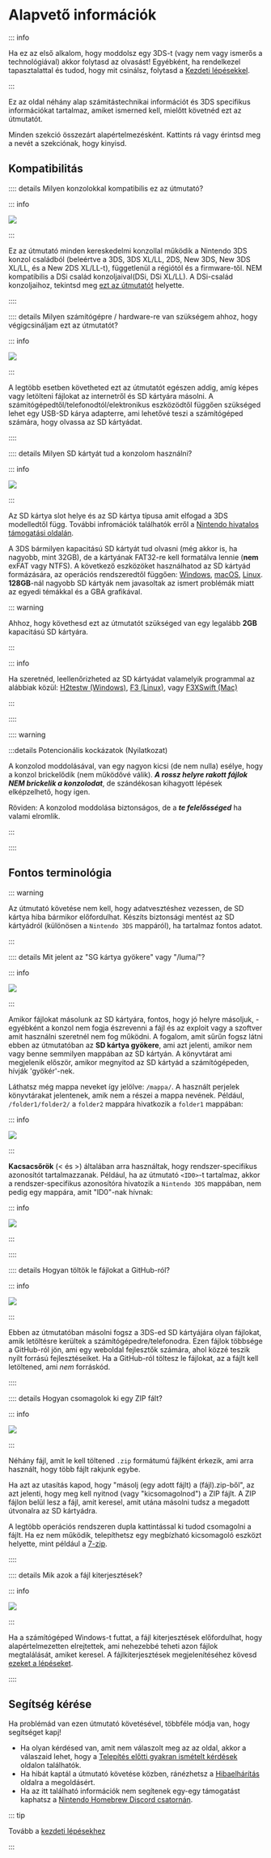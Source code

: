 # Alapvető információk

::: info

Ha ez az első alkalom, hogy moddolsz egy 3DS-t (vagy nem vagy ismerős a technológiával) akkor folytasd az olvasást! Egyébként, ha rendelkezel tapasztalattal és tudod, hogy mit csinálsz, folytasd a [Kezdeti lépésekkel](get-started).

:::

Ez az oldal néhány alap számitástechnikai információt és 3DS specifikus információkat tartalmaz, amiket ismerned kell, mielőtt követnéd ezt az útmutatót.

Minden szekció összezárt alapértelmezésként. Kattints rá vagy érintsd meg a nevét a szekciónak, hogy kinyisd.

## Kompatibilitás

:::: details Milyen konzolokkal kompatibilis ez az útmutató?

::: info

![](/images/screenshots/onboarding/compatible.png)

:::

Ez az útmutató minden kereskedelmi konzollal működik a Nintendo 3DS konzol családból (beleértve a 3DS, 3DS XL/LL, 2DS, New 3DS, New 3DS XL/LL, és a New 2DS XL/LL-t), függetlenül a régiótól és a firmware-től. NEM kompatibilis a DSi család konzoljaival(DSi, DSi XL/LL). A DSi-család konzoljaihoz, tekintsd meg [ezt az útmutatót](https://dsi.cfw.guide) helyette.

::::

:::: details Milyen számítógépre / hardware-re van szükségem ahhoz, hogy végigcsináljam ezt az útmutatót?

::: info

![](/images/screenshots/onboarding/os.jpg)

:::

A legtöbb esetben követheted ezt az útmutatót egészen addig, amíg képes vagy letölteni fájlokat az internetről és SD kártyára másolni. A számitógépedtől/telefonodtól/elektronikus eszközödtől függően szükséged lehet egy USB-SD kárya adapterre, ami lehetővé teszi a számítógéped számára, hogy olvassa az SD kártyádat.

::::

:::: details Milyen SD kártyát tud a konzolom használni?

::: info

![](/images/screenshots/onboarding/sdcard.jpg)

:::

Az SD kártya slot helye és az SD kártya típusa amit elfogad a 3DS modelledtől függ. További infromációk találhatók erről a [Nintendo hivatalos támogatási oldalán](https://en-americas-support.nintendo.com/app/answers/detail/a_id/271/~/how-to-insert-an-sd-card-or-microsd-card).

A 3DS bármilyen kapacitású SD kártyát tud olvasni (még akkor is, ha nagyobb, mint 32GB), de a kártyának FAT32-re kell formatálva lennie (**nem** exFAT vagy NTFS). A következő eszközöket használhatod az SD kártyád formázására, az operációs rendszeredtől függően: [Windows](formatting-sd-\(windows\)), [macOS](formatting-sd-\(mac\)), [Linux](formatting-sd-\(linux\)). **128GB**-nál nagyobb SD kártyák nem javasoltak az ismert problémák miatt az egyedi témákkal és a GBA grafikával.

::: warning

Ahhoz, hogy követhesd ezt az útmutatót szükséged van egy legalább **2GB** kapacitású SD kártyára.

:::

::: info

Ha szeretnéd, leellenőrizheted az SD kártyádat valamelyik programmal az alábbiak közül: [H2testw (Windows)](h2testw-\(windows\)), [F3 (Linux)](f3-\(linux\)), vagy [F3XSwift (Mac)](f3xswift-\(mac\))

:::

::::

:::: warning

:::details Potencionális kockázatok (Nyilatkozat)

A konzolod moddolásával, van egy nagyon kicsi (de nem nulla) esélye, hogy a konzol brickelődik (nem működővé válik). _**A rossz helyre rakott fájlok NEM brickelik a konzolodat**_, de szándékosan kihagyott lépések elképzelhető, hogy igen.

Röviden: A konzolod moddolása biztonságos, de a _**te felelősséged**_ ha valami elromlik.

:::

::::

## Fontos terminológia

::: warning

Az útmutató követése nem kell, hogy adatvesztéshez vezessen, de SD kártya hiba bármikor előfordulhat. Készíts biztonsági mentést az SD kártyádról (különösen a `Nintendo 3DS` mappáról), ha tartalmaz fontos adatot.

:::

:::: details Mit jelent az "SG kártya gyökere" vagy "/luma/"?

::: info

![](/images/screenshots/onboarding/sdroot.png)

:::

Amikor fájlokat másolunk az SD kártyára, fontos, hogy jó helyre másoljuk, - egyébként a konzol nem fogja észrevenni a fájl és az exploit vagy a szoftver amit használni szeretnél nem fog működni. A fogalom, amit sűrűn fogsz látni ebben az útmutatóban az **SD kártya gyökere**, ami azt jelenti, amikor nem vagy benne semmilyen mappában az SD kártyán. A könyvtárat ami megjelenik először, amikor megnyitod az SD kártyád a számítógépeden, hívják 'gyökér'-nek.

Láthatsz még mappa neveket így jelölve: `/mappa/`. A használt perjelek könyvtárakat jelentenek, amik nem a részei a mappa nevének. Például, `/folder1/folder2/` a `folder2` mappára hivatkozik a `folder1` mappában:

::: info

![](/images/screenshots/onboarding/folders.png)

:::

**Kacsacsőrök** (\< és \>) általában arra használtak, hogy rendszer-specifikus azonosítót tartalmazzanak. Például, ha az útmutató `<ID0>`-t tartalmaz, akkor a rendszer-specifikus azonosítóra hivatozik a `Nintendo 3DS` mappában, nem pedig egy mappára, amit "ID0"-nak hívnak:

::: info

![](/images/screenshots/onboarding/anglebrackets.png)

:::

::::

:::: details Hogyan töltök le fájlokat a GitHub-ról?

::: info

![](/images/screenshots/onboarding/github.png)

:::

Ebben az útmutatóban másolni fogsz a 3DS-ed SD kártyájára olyan fájlokat, amik letöltésre kerültek a számítógépedre/telefonodra. Ezen fájlok többsége a GitHub-ról jön, ami egy weboldal fejlesztők számára, ahol közzé teszik nyílt forrású fejlesztéseiket. Ha a GitHub-ról töltesz le fájlokat, az a fájlt kell letöltened, ami _nem_ forráskód.

::::

:::: details Hogyan csomagolok ki egy ZIP fált?

::: info

![](/images/screenshots/onboarding/zipfiles.png)

:::

Néhány fájl, amit le kell töltened `.zip` formátumú fájlként érkezik, ami arra használt, hogy több fájlt rakjunk egybe.

Ha azt az utasítás kapod, hogy "másolj (egy adott fájlt) a (fájl).zip-ből", az azt jelenti, hogy meg kell nyitnod (vagy "kicsomagolnod") a ZIP fájlt. A ZIP fájlon belül lesz a fájl, amit keresel, amit utána másolni tudsz a megadott útvonalra az SD kártyádra.

A legtöbb operációs rendszeren dupla kattintással ki tudod csomagolni a fájlt. Ha ez nem működik, telepíthetsz egy megbízható kicsomagoló eszközt helyette, mint például a [7-zip](https://7-zip.org/).

::::

:::: details Mik azok a fájl kiterjesztések?

::: info

![](/images/screenshots/onboarding/fileext.png)

:::

Ha a számítógéped Windows-t futtat, a fájl kiterjesztések előfordulhat, hogy alapértelmezetten elrejtettek, ami nehezebbé teheti azon fájlok megtalálását, amiket keresel. A fájlkiterjesztések megjelenítéséhez kövesd [ezeket a lépéseket](file-extensions-\(windows\)).

::::

## Segítség kérése

Ha problémád van ezen útmutató követésével, többféle módja van, hogy segítséget kapj!

- Ha olyan kérdésed van, amit nem válaszolt meg az az oldal, akkor a válaszaid lehet, hogy a [Telepítés előtti gyakran ismételt kérdések](faq#pre-installation-faq) oldalon találhatók.
- Ha hibát kaptál a útmutató követése közben, ránézhetsz a [Hibaelhárítás](troubleshooting) oldalra a megoldásért.
- Ha az itt található információk nem segítenek egy-egy támogatást kaphatsz a [Nintendo Homebrew Discord csatornán](https://discord.gg/MWxPgEp).

::: tip

Tovább a [kezdeti lépésekhez](get-started)

:::
